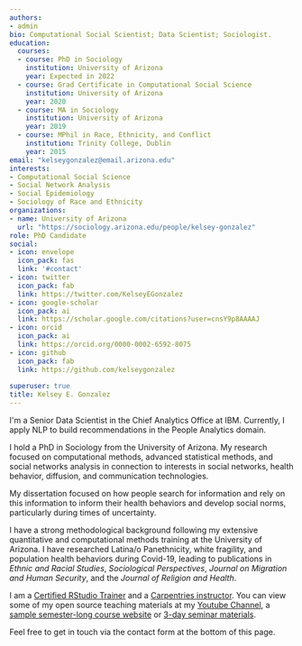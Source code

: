 ```yaml
---
authors:
- admin
bio: Computational Social Scientist; Data Scientist; Sociologist. 
education:
  courses:
  - course: PhD in Sociology
    institution: University of Arizona
    year: Expected in 2022
  - course: Grad Certificate in Computational Social Science
    institution: University of Arizona
    year: 2020
  - course: MA in Sociology
    institution: University of Arizona
    year: 2019
  - course: MPhil in Race, Ethnicity, and Conflict
    institution: Trinity College, Dublin
    year: 2015
email: "kelseygonzalez@email.arizona.edu"
interests:
- Computational Social Science
- Social Network Analysis
- Social Epidemiology
- Sociology of Race and Ethnicity
organizations:
- name: University of Arizona
  url: "https://sociology.arizona.edu/people/kelsey-gonzalez"
role: PhD Candidate
social:
- icon: envelope
  icon_pack: fas
  link: '#contact'
- icon: twitter
  icon_pack: fab
  link: https://twitter.com/KelseyEGonzalez
- icon: google-scholar
  icon_pack: ai
  link: https://scholar.google.com/citations?user=cnsY9p8AAAAJ
- icon: orcid
  icon_pack: ai
  link: https://orcid.org/0000-0002-6592-8075
- icon: github
  icon_pack: fab
  link: https://github.com/kelseygonzalez
  
superuser: true
title: Kelsey E. Gonzalez
---
```


I'm a Senior Data Scientist in the Chief Analytics Office at IBM. Currently,
I apply NLP to build recommendations in the People Analytics domain. 

I hold a PhD in Sociology from the University of Arizona. My research focused on computational methods, advanced statistical methods, and social networks analysis in connection to interests in social networks, health behavior, diffusion, and communication technologies. 

My dissertation focused on how people search for information and rely on this information to inform their health behaviors and develop social norms, particularly during times of uncertainty.

I have a strong methodological background following my extensive quantitative and computational methods training at the University of Arizona. I have researched Latina/o Panethnicity, white fragility, and population health behaviors during  Covid-19, leading to publications in *Ethnic and Racial Studies*, *Sociological Perspectives*, *Journal on Migration and Human Security*, and the *Journal of Religion and Health*.

I am a [Certified RStudio Trainer](https://education.rstudio.com/trainers/) and a [Carpentries instructor](https://carpentries.org/instructors/). You can view some of my open source
teaching materials at my [Youtube Channel](https://www.youtube.com/c/KelseyGonzalez),
a [sample semester-long course website](https://american-stat-412612.netlify.app/) 
or [3-day seminar materials](https://kelseygonzalez.github.io/workshop/2021-05-26-cpath/). 

Feel free to get in touch via the contact form at the bottom of this page. 

<!---Locally, I am involved with data science education at the University of Arizona and previously was a [Senior Data Science Ambassador](https://datascience.arizona.edu/ambassadors) for the College of Social and Behavioral Sciences and a [Steering Committee member](http://researchbazaar.arizona.edu/) for Research Bazaar Arizona.  -->

<!---Kelsey received her MA in Sociology from the University of Arizona in 2018 where she investigated the impacts of personal networks and homophily on individuals’ perceptions of discrimination. Before coming to the University of Arizona, she earned her MPhil in Race, Ethnicity and Conflict from the Department of Sociology at Trinity College, Dublin in 2015.-->
